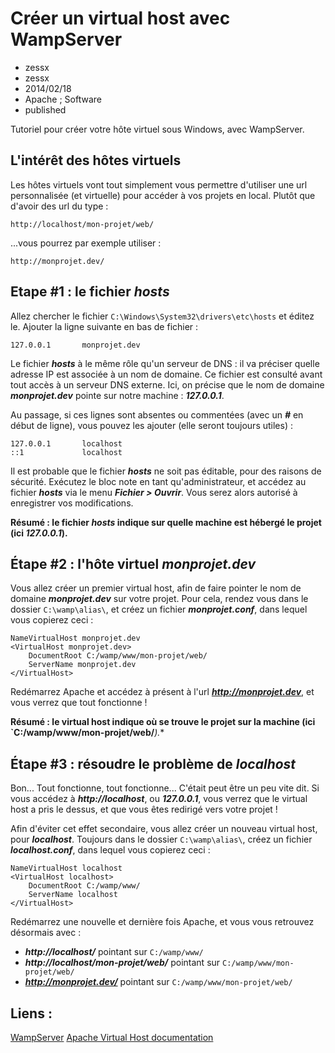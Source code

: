 # Créer un virtual host avec WampServer
- zessx
- zessx
- 2014/02/18
- Apache ; Software
- published

Tutoriel pour créer votre hôte virtuel sous Windows, avec WampServer.

## L'intérêt des hôtes virtuels

Les hôtes virtuels vont tout simplement vous permettre d'utiliser une url personnalisée (et virtuelle) pour accéder à vos projets en local. Plutôt que d'avoir des url du type :

	http://localhost/mon-projet/web/

...vous pourrez par exemple utiliser :

	http://monprojet.dev/

## Etape #1 : le fichier ***hosts***

Allez chercher le fichier `C:\Windows\System32\drivers\etc\hosts` et éditez le.
Ajouter la ligne suivante en bas de fichier :

    127.0.0.1       monprojet.dev

Le fichier ***hosts*** à le même rôle qu'un serveur de DNS : il va préciser quelle adresse IP est associée à un nom de domaine. Ce fichier est consulté avant tout accès à un serveur DNS externe. Ici, on précise que le nom de domaine ***monprojet.dev*** pointe sur notre machine : ***127.0.0.1***.

Au passage, si ces lignes sont absentes ou commentées (avec un ***#*** en début de ligne), vous pouvez les ajouter (elle seront toujours utiles) :

    127.0.0.1       localhost
    ::1             localhost

Il est probable que le fichier ***hosts*** ne soit pas éditable, pour des raisons de sécurité. Exécutez le bloc note en tant qu'administrateur, et accédez au fichier ***hosts*** via le menu ***Fichier > Ouvrir***. Vous serez alors autorisé à enregistrer vos modifications.

**Résumé : le fichier ***hosts*** indique sur quelle machine est hébergé le projet (ici ***127.0.0.1***).**

## Étape #2 : l'hôte virtuel ***monprojet.dev***

Vous allez créer un premier virtual host, afin de faire pointer le nom de domaine ***monprojet.dev*** sur votre projet.
Pour cela, rendez vous dans le dossier `C:\wamp\alias\`, et créez un fichier ***monprojet.conf***, dans lequel vous copierez ceci :

	NameVirtualHost monprojet.dev
	<VirtualHost monprojet.dev>
		DocumentRoot C:/wamp/www/mon-projet/web/
		ServerName monprojet.dev
	</VirtualHost>

Redémarrez Apache et accédez à présent à l'url ***http://monprojet.dev***, et vous verrez que tout fonctionne !

**Résumé : le virtual host indique où se trouve le projet sur la machine (ici `C:/wamp/www/mon-projet/web/***).**

## Étape #3 : résoudre le problème de ***localhost***

Bon... Tout fonctionne, tout fonctionne... C'était peut être un peu vite dit.
Si vous accédez à ***http://localhost***, ou ***127.0.0.1***, vous verrez que le virtual host a pris le dessus, et que vous êtes redirigé vers votre projet !

Afin d'éviter cet effet secondaire, vous allez créer un nouveau virtual host, pour ***localhost***. Toujours dans le dossier `C:\wamp\alias\`, créez un fichier ***localhost.conf***, dans lequel vous copierez ceci :

	NameVirtualHost localhost
	<VirtualHost localhost>
		DocumentRoot C:/wamp/www/
		ServerName localhost
	</VirtualHost>

Redémarrez une nouvelle et dernière fois Apache, et vous vous retrouvez désormais avec :

- ***http://localhost/*** pointant sur `C:/wamp/www/`
- ***http://localhost/mon-projet/web/*** pointant sur `C:/wamp/www/mon-projet/web/`
- ***http://monprojet.dev/*** pointant sur `C:/wamp/www/mon-projet/web/`

## Liens :
[WampServer](http://www.wampserver.com/)
[Apache Virtual Host documentation](http://httpd.apache.org/docs/current/vhosts/)